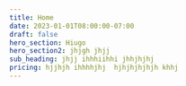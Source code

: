 ```yaml
---
title: Home
date: 2023-01-01T08:00:00-07:00
draft: false
hero_section: Hiugo
hero_section2: jhjgh jhjj
sub_heading: jhjj ihhhiihhi jhhjhjhj
pricing: hjjhjh ihhhhjhj  hjhjhjhjhjh khhj
---
```


